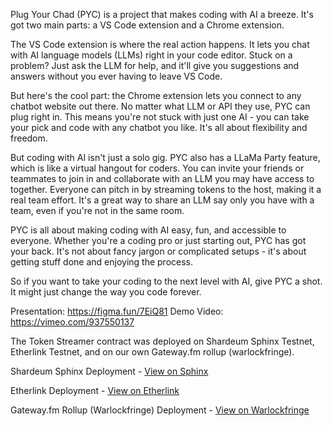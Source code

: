 Plug Your Chad (PYC) is a project that makes coding with AI a breeze. It's got two main parts: a VS Code extension and a Chrome extension.

The VS Code extension is where the real action happens. It lets you chat with AI language models (LLMs) right in your code editor. Stuck on a problem? Just ask the LLM for help, and it'll give you suggestions and answers without you ever having to leave VS Code.

But here's the cool part: the Chrome extension lets you connect to any chatbot website out there. No matter what LLM or API they use, PYC can plug right in. This means you're not stuck with just one AI - you can take your pick and code with any chatbot you like. It's all about flexibility and freedom.

But coding with AI isn't just a solo gig. PYC also has a LLaMa Party feature, which is like a virtual hangout for coders. You can invite your friends or teammates to join in and collaborate with an LLM you may have access to together. Everyone can pitch in by streaming tokens to the host, making it a real team effort. It's a great way to share an LLM say only you have with a team, even if you're not in the same room.

PYC is all about making coding with AI easy, fun, and accessible to everyone. Whether you're a coding pro or just starting out, PYC has got your back. It's not about fancy jargon or complicated setups - it's about getting stuff done and enjoying the process.

So if you want to take your coding to the next level with AI, give PYC a shot. It might just change the way you code forever.

Presentation: https://figma.fun/7EiQ81
Demo Video: https://vimeo.com/937550137

The Token Streamer contract was deployed on Shardeum Sphinx Testnet, Etherlink Testnet, and on our own Gateway.fm rollup (warlockfringe).

Shardeum Sphinx Deployment - [View on Sphinx](https://explorer-sphinx.shardeum.org/account/0x9e1ef5a92c9bf97460cd00c0105979153ea45b27)

Etherlink Deployment - [View on Etherlink](https://testnet-explorer.etherlink.com/address/0x6D919b8dC30BEf41b56Aa8b18b2052c9459F8E9A)

Gateway.fm Rollup (Warlockfringe) Deployment - [View on Warlockfringe](https://warlockfringe-blockscout.eu-north-2.gateway.fm/address/0x9E1eF5A92C9Bf97460Cd00C0105979153EA45b27)